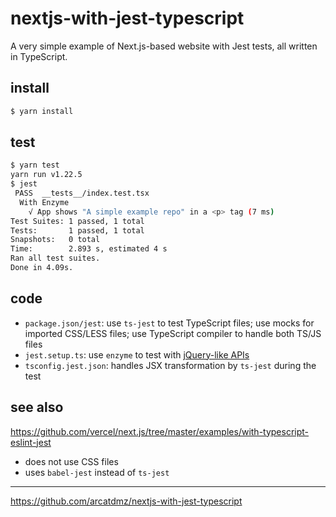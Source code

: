 # nextjs-with-jest-typescript

A very simple example of Next.js-based website with Jest tests, all written in TypeScript.

## install

```sh
$ yarn install
```

## test

```sh
$ yarn test
yarn run v1.22.5
$ jest
 PASS  __tests__/index.test.tsx
  With Enzyme
    √ App shows "A simple example repo" in a <p> tag (7 ms)
Test Suites: 1 passed, 1 total
Tests:       1 passed, 1 total
Snapshots:   0 total
Time:        2.893 s, estimated 4 s
Ran all test suites.
Done in 4.09s.
```

## code

- `package.json/jest`: use `ts-jest` to test TypeScript files; use mocks for imported CSS/LESS files; use TypeScript compiler to handle both TS/JS files
- `jest.setup.ts`: use `enzyme` to test with [jQuery-like APIs](https://github.com/airbnb/enzyme#readme)
- `tsconfig.jest.json`: handles JSX transformation by `ts-jest` during the test

## see also

https://github.com/vercel/next.js/tree/master/examples/with-typescript-eslint-jest

- does not use CSS files
- uses `babel-jest` instead of `ts-jest`

---

https://github.com/arcatdmz/nextjs-with-jest-typescript
